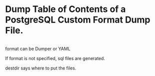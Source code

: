 # Dump Table of Contents of a PostgreSQL Custom Format Dump File.


``` dumpToc.pl [ --help | --format=format | --destdir=destdir ] [ [--dumpfile=]dumpfile ]
```

format can be Dumper or YAML

If format is not specified, sql files are generated.

destdir says where to put the files.

